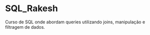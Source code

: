 # SQL_Rakesh

Curso de SQL onde abordam queries utilizando joins, manipulação e filtragem de dados. 
